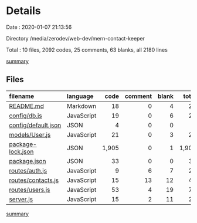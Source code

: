 # Details

Date : 2020-01-07 21:13:56

Directory /media/zerodev/web-dev/mern-contact-keeper

Total : 10 files,  2092 codes, 25 comments, 63 blanks, all 2180 lines

[summary](results.md)

## Files
| filename | language | code | comment | blank | total |
| :--- | :--- | ---: | ---: | ---: | ---: |
| [README.md](file:///media/zerodev/web-dev/mern-contact-keeper/README.md) | Markdown | 18 | 0 | 4 | 22 |
| [config/db.js](file:///media/zerodev/web-dev/mern-contact-keeper/config/db.js) | JavaScript | 19 | 0 | 6 | 25 |
| [config/default.json](file:///media/zerodev/web-dev/mern-contact-keeper/config/default.json) | JSON | 4 | 0 | 0 | 4 |
| [models/User.js](file:///media/zerodev/web-dev/mern-contact-keeper/models/User.js) | JavaScript | 21 | 0 | 3 | 24 |
| [package-lock.json](file:///media/zerodev/web-dev/mern-contact-keeper/package-lock.json) | JSON | 1,905 | 0 | 1 | 1,906 |
| [package.json](file:///media/zerodev/web-dev/mern-contact-keeper/package.json) | JSON | 33 | 0 | 0 | 33 |
| [routes/auth.js](file:///media/zerodev/web-dev/mern-contact-keeper/routes/auth.js) | JavaScript | 9 | 6 | 7 | 22 |
| [routes/contacts.js](file:///media/zerodev/web-dev/mern-contact-keeper/routes/contacts.js) | JavaScript | 15 | 13 | 12 | 40 |
| [routes/users.js](file:///media/zerodev/web-dev/mern-contact-keeper/routes/users.js) | JavaScript | 53 | 4 | 19 | 76 |
| [server.js](file:///media/zerodev/web-dev/mern-contact-keeper/server.js) | JavaScript | 15 | 2 | 11 | 28 |

[summary](results.md)